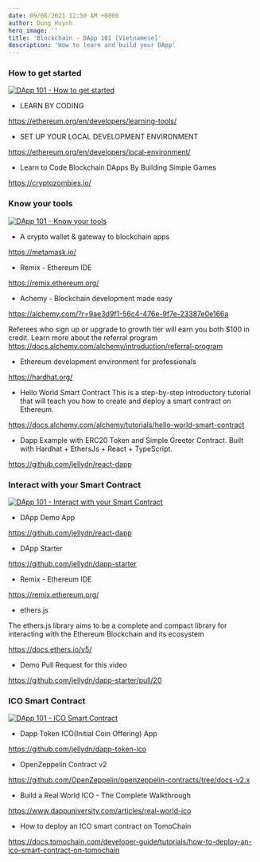 ```yaml
---
date: 09/08/2021 12:50 AM +0800
author: Dung Huynh
hero_image: ''
title: 'Blockchain - DApp 101 [Vietnamese]'
description: 'How to learn and build your DApp'
---
```


### How to get started

[![DApp 101 - How to get started](https://img.youtube.com/vi/LXRgV99S0Zk/0.jpg)](https://www.youtube.com/watch?v=LXRgV99S0Zk)

- LEARN BY CODING

https://ethereum.org/en/developers/learning-tools/

- SET UP YOUR LOCAL DEVELOPMENT ENVIRONMENT

https://ethereum.org/en/developers/local-environment/

- Learn to Code Blockchain DApps By Building Simple Games

https://cryptozombies.io/

### Know your tools

[![DApp 101 - Know your tools](https://img.youtube.com/vi/yagC-TUMNwo/0.jpg)](https://www.youtube.com/watch?v=yagC-TUMNwo)

- A crypto wallet & gateway to blockchain apps

https://metamask.io/

- Remix - Ethereum IDE

https://remix.ethereum.org/

- Achemy - Blockchain development made easy

https://alchemy.com/?r=9ae3d9f1-56c4-476e-9f7e-23387e0e166a

Referees who sign up or upgrade to growth tier will earn you both $100 in credit. Learn more about the referral program https://docs.alchemy.com/alchemy/introduction/referral-program

- Ethereum development environment for professionals

https://hardhat.org/

- Hello World Smart Contract
  This is a step-by-step introductory tutorial that will teach you how to create and deploy a smart contract on Ethereum.

https://docs.alchemy.com/alchemy/tutorials/hello-world-smart-contract

- Dapp Example with ERC20 Token and Simple Greeter Contract. Built with Hardhat + EthersJs + React + TypeScript.

https://github.com/jellydn/react-dapp

### Interact with your Smart Contract

[![DApp 101 - Interact with your Smart Contract](https://img.youtube.com/vi/LT8BbJfP7rY/0.jpg)](https://www.youtube.com/watch?v=LT8BbJfP7rY)

- DApp Demo App

https://github.com/jellydn/react-dapp

- DApp Starter

https://github.com/jellydn/dapp-starter

- Remix - Ethereum IDE

https://remix.ethereum.org/

- ethers.js

The ethers.js library aims to be a complete and compact library for interacting with the Ethereum Blockchain and its ecosystem

https://docs.ethers.io/v5/

- Demo Pull Request for this video

https://github.com/jellydn/dapp-starter/pull/20

### ICO Smart Contract

[![DApp 101 - ICO Smart Contract](https://img.youtube.com/vi/9fmViThaMGk/0.jpg)](https://www.youtube.com/watch?v=9fmViThaMGk)

- Dapp Token ICO(Initial Coin Offering) App

https://github.com/jellydn/dapp-token-ico

- OpenZeppelin Contract v2

https://github.com/OpenZeppelin/openzeppelin-contracts/tree/docs-v2.x

- Build a Real World ICO - The Complete Walkthrough

https://www.dappuniversity.com/articles/real-world-ico

- How to deploy an ICO smart contract on TomoChain

https://docs.tomochain.com/developer-guide/tutorials/how-to-deploy-an-ico-smart-contract-on-tomochain
